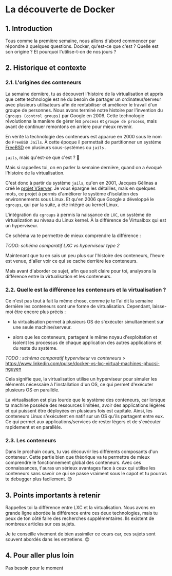 # La découverte de Docker

## 1. Introduction
Tous comme la première semaine, nous allons d'abord commencer par répondre à quelques questions.
Docker, qu'est-ce que c'est ? Quelle est son origine ? Et pourquoi l'utilise-t-on de nos jours ?

## 2. Historique et contexte
### 2.1. L'origines des conteneurs
La semaine dernière, tu as découvert l'histoire de la virtualisation et 
appris que cette technologie est né du besoin de partager un ordinateur/serveur avec plusieurs utilisateurs afin de rentabiliser et améliorer le travail d'un groupe de personnes.
Nous avons terminé notre histoire par l'invention du  `Cgroups (control groups)` par Google en 2006. Cette technologie
révolutionna la manière de gérer les `process` et `groupe de process`, mais avant de continuer remontons en arrière pour mieux revenir.

En vérité la technologie des conteneurs est apparue en 2000 sous le nom de `FreeBSD Jails`. 
À cette époque il permettait de partitionner un système [FreeBSD](https://www.techno-science.net/definition/7667.html) en plusieurs sous-systèmes ou `jails` . 

`jails`, mais qu'est-ce que c'est ? 🤔

Mais si rappelles toi, on en parler la semaine dernière, quand on a évoqué l'histoire de la virtualisation.

C'est donc à partir du système `jails`, qu'en en 2001, Jacques Gélinas a créé le [projet VServer](https://fr.wikipedia.org/wiki/Linux_Virtual_Server). 
Je vous épargne les détailles, mais en quelques mots, ce projet à permis d'améliorer le système d'isolation des environnements sous Linux. Et qu'en 2006 que Google a développé le `cgroups`, qui par la suite, a été intégré au kernel Linux.

L'intégration du `cgroups` à permis la naissance de `LXC`, un système de virtualization au niveau du Linux kernel. À la différence de Virtualbox qui est un hyperviseur.

Ce schéma va te permettre de mieux comprendre la différence :

*TODO: schéma comparatif LXC vs hyperviseur type 2*


Maintenant que tu en sais un peu plus sur l'histoire des conteneurs, l'heure est venue, d'aller voir ce qui se cache derrière les conteneurs.

Mais avant d'aborder ce sujet, afin que soit claire pour toi, analysons la différence entre la virtualisation et les conteneurs.

### 2.2. Quelle est la différence les conteneurs et la virtualisation ?
Ce n'est pas tout à fait la même chose, comme je te l'ai dit la semaine dernière les conteneurs sont une forme de virtualisation. 
Cependant, laisse-moi être encore plus précis :

- la virtualisation permet à plusieurs OS de s'exécuter simultanément sur une seule machine/serveur.


- alors que les conteneurs, partagent le même noyau d'exploitation et isolent les processus de chaque application des autres applications et du reste du système.

*TODO : schéma comparatif hyperviseur vs conteneurs* > https://www.linkedin.com/pulse/docker-vs-lxc-virtual-machines-phucsi-nguyen


Cela signifie que, la virtualisation utilise un hyperviseur pour simuler les éléments nécessaire à l'installation d'un OS, 
ce qui permet d'exécuter plusieurs OS en parallèle. 

La virtualisation est plus lourde que le système des conteneurs, car lorsque ta machine possède des ressources limitées, 
avoir des applications légères et qui puissent être déployées en plusieurs fois est capitale. 
Ainsi, les conteneurs Linux s'exécutent en natif sur un OS qu'ils partagent entre eux.
Ce qui permet aux applications/services de rester légers et de s'exécuter rapidement et en parallèle.


### 2.3. Les conteneurs
Dans le prochain cours, tu vas découvrir les différents composants d'un conteneur.
Cette partie bien que théorique va te permettre de mieux comprendre le fonctionnement global des conteneurs.
Avec ces connaissances, t'auras un sérieux avantages face à ceux qui utilise les conteneurs sans savoir ce qui se passe vraiment sous le capot 
et tu pourras te debugger plus facilement. :blush:


## 3. Points importants à retenir
Rappelles toi la différence entre LXC et la virtualisation. 
Nous avons en grande ligne abordée la différence entre ces deux technologies, mais tu peux de ton côté faire des recherches supplémentaires.
Ils existent de nombreux articles sur ces sujets.

Je te conseille vivement de bien assimiler ce cours car, ces sujets sont souvent abordés dans les entretiens. 😉

## 4. Pour aller plus loin
Pas besoin pour le moment
